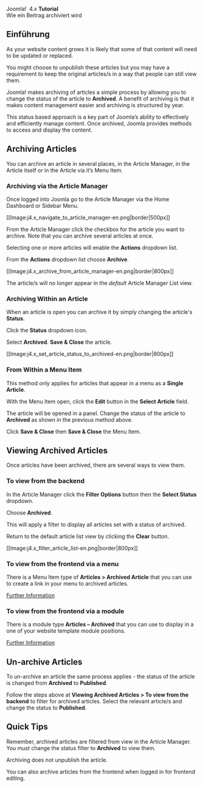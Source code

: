 <!-- Filename: J4.x:How_to_Archive_an_Article / Display title: Beitrag archivieren -->

Joomla!  4.x <span id="main-portal-heading">**Tutorial**  
Wie ein Beitrag archiviert wird</span>

## Einführung

As your website content grows it is likely that some of that content
will need to be updated or replaced.

You might choose to unpublish these articles but you may have a
requirement to keep the original articles/s in a way that people can
still view them.

Joomla! makes archiving of articles a simple process by allowing you to
change the status of the article to **Archived**. A benefit of archiving
is that it makes content management easier and archiving is structured
by year.

This status based approach is a key part of Joomla’s ability to
effectively and efficiently manage content. Once archived, Joomla
provides methods to access and display the content.

## Archiving Articles

You can archive an article in several places, in the Article Manager, in
the Article itself or in the Article via it’s Menu Item.

### Archiving via the Article Manager

Once logged into Joomla go to the Article Manager via the Home Dashboard
or Sidebar Menu.

\[\[Image:j4.x_navigate_to_article_manager-en.png\|border\|500px\]\]

From the Article Manager click the checkbox for the article you want to
archive. Note that you can archive several articles at once.

Selecting one or more articles will enable the **Actions** dropdown
list.

From the **Actions** dropdown list choose **Archive**.

\[\[Image:j4.x_archive_from_article_manager-en.png\|border\|800px\]\]

The article/s will no longer appear in the *default* Article Manager
List view.

### Archiving Within an Article

When an article is open you can archive it by simply changing the
article's **Status**.

Click the **Status** dropdown icon.

Select **Archived**. **Save & Close** the article.

\[\[Image:j4.x_set_article_status_to_archived-en.png\|border\|800px\]\]

### From Within a Menu Item

This method only applies for articles that appear in a menu as a
**Single Article**.

With the Menu Item open, click the **Edit** button in the **Select
Article** field.

The article will be opened in a panel. Change the status of the article
to **Archived** as shown in the previous method above.

Click **Save & Close** then **Save & Close** the Menu Item.

## Viewing Archived Articles

Once articles have been archived, there are several ways to view them.

### To view from the backend

In the Article Manager click the **Filter Options** button then the
**Select Status** dropdown.

Choose **Archived**.

This will apply a filter to display all articles set with a status of
archived.

Return to the default article list view by clicking the **Clear**
button.

\[\[Image:j4.x_filter_article_list-en.png\|border\|800px\]\]

### To view from the frontend via a menu

There is a Menu Item type of **Articles \> Archived Article** that you
can use to create a link in your menu to archived articles.

[Further
Information](https://docs.joomla.org/J4.x:How_to_Create_a_Menu_Item_to_View_Archived_Articles "Special:MyLanguage/J4.x:How to Create a Menu Item to View Archived Articles")

### To view from the frontend via a module

There is a module type **Articles – Archived** that you can use to
display in a one of your website template module positions.

[Further
Information](https://docs.joomla.org/J4.x:How_to_Show_a_Calendar_Month_List_of_Archived_Articles_Using_a_Module "Special:MyLanguage/J4.x:How to Show a Calendar Month List of Archived Articles Using a Module")

## Un-archive Articles

To un-archive an article the same process applies - the status of the
article is changed from **Archived** to **Published**.

Follow the steps above at **Viewing Archived Articles \> To view from
the backend** to filter for archived articles. Select the relevant
article/s and change the status to **Published**.

## Quick Tips

Remember, archived articles are filtered from view in the Article
Manager. You must change the status filter to **Archived** to view them.

Archiving does not unpublish the article.

You can also archive articles from the frontend when logged in for
frontend editing.

